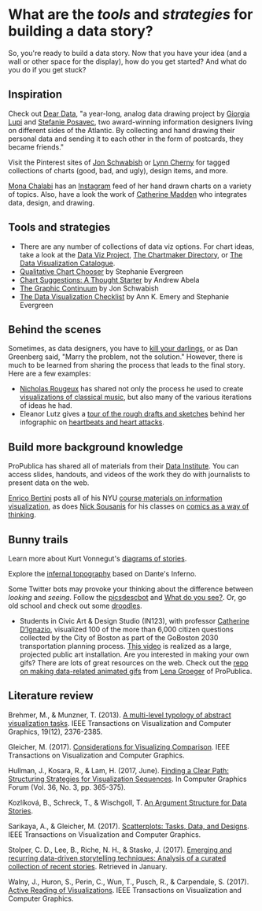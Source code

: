# What are the *tools* and *strategies* for building a data story? #

So, you're ready to build a data story. Now that you have your idea (and a wall or other space for the display), how do you get started? And what do you do if you get stuck?

## Inspiration ##
Check out [Dear Data](http://www.dear-data.com/theproject), "a year-long, analog data drawing project by [Giorgia Lupi](https://twitter.com/giorgialupi) and [Stefanie Posavec](https://twitter.com/stefpos), two award-winning information designers living on different sides of the Atlantic. By collecting and hand drawing their personal data and sending it to each other in the form of postcards, they became friends."

Visit the Pinterest sites of [Jon Schwabish](https://www.pinterest.com/jonschwabish/) or [Lynn Cherny](https://www.pinterest.com/arnicas/) for tagged collections of charts (good, bad, and ugly), design items, and more.

[Mona Chalabi](https://twitter.com/MonaChalabi) has an [Instagram](https://www.instagram.com/monachalabi/) feed of her hand drawn charts on a variety of topics. Also, have a look the work of [Catherine Madden](https://twitter.com/catmule) who integrates data, design, and drawing.

## Tools and strategies ##
* There are any number of collections of data viz options. For chart ideas, take a look at the [Data Viz Project](http://datavizproject.com), [The Chartmaker Directory](http://chartmaker.visualisingdata.com/), or [The Data Visualization Catalogue](http://www.datavizcatalogue.com/).
* [Qualitative Chart Chooser](http://stephanieevergreen.com/wp-content/uploads/2016/11/Qualitative-Chooser-2.0.pdf) by Stephanie Evergreen
* [Chart Suggestions: A Thought Starter](http://extremepresentation.typepad.com/files/choosing-a-good-chart-09.pdf) by Andrew Abela
* [The Graphic Continuum](https://policyviz.com/2014/09/09/graphic-continuum/) by Jon Schwabish
* [The Data Visualization Checklist](http://annkemery.com/wp-content/uploads/2016/10/DataVizChecklist_May2016.pdf) by Ann K. Emery and Stephanie Evergreen

## Behind the scenes ##
Sometimes, as data designers, you have to [kill your darlings](http://www.slate.com/blogs/browbeat/2013/10/18/_kill_your_darlings_writing_advice_what_writer_really_said_to_murder_your.html), or as Dan Greenberg said, "Marry the problem, not the solution." However, there is much to be learned from sharing the process that leads to the final story. Here are a few examples:
* [Nicholas Rougeux](https://twitter.com/rougeux) has shared not only the process he used to create [visualizations of classical music](https://www.c82.net/blog/?id=72), but also many of the various iterations of ideas he had. 
* Eleanor Lutz gives a [tour of the rough drafts and sketches](http://tabletopwhale.com/2016/10/20/rough-drafts-and-sketches.html) behind her infographic on [heartbeats and heart attacks](http://tabletopwhale.com/2016/10/19/heartbeats-and-heart-attacks.html).

## Build more background knowledge ##
ProPublica has shared all of materials from their [Data Institute](https://www.propublica.org/nerds/announcing-free-videos-and-training-materials-from-the-propublica-data-institute). You can access slides, handouts, and videos of the work they do with journalists to present data on the web.

[Enrico Bertini](https://twitter.com/FILWD) posts all of his NYU [course materials on information visualization](http://enrico.bertini.io/teaching/), as does [Nick Sousanis](https://twitter.com/Nsousanis) for his classes on [comics as a way of thinking](http://spinweaveandcut.com/comics-as-thinking-15/).

## Bunny trails ##
Learn more about Kurt Vonnegut's [diagrams of stories](https://www.washingtonpost.com/news/wonk/wp/2015/02/09/kurt-vonnegut-graphed-the-worlds-most-popular-stories/?utm_term=.7faeb0f90a4a).

Explore the [infernal topography](http://www.alpacaprojects.com/inferno/en/) based on Dante's Inferno. 

Some Twitter bots may provoke your thinking about the difference between *looking* and *seeing*. Follow the [picsdescbot](https://twitter.com/picdescbot) and [What do you see?](https://twitter.com/tinydotblot). Or, go old school and check out some [droodles](https://en.wikipedia.org/wiki/Droodles).

* Students in Civic Art & Design Studio (IN123), with professor [Catherine DʼIgnazio](http://www.kanarinka.com/), visualized 100 of the more than 6,000 citizen questions collected by the City of Boston as part of the GoBoston 2030 transportation planning process. [This video](https://www.youtube.com/watch?v=G3Q70ppWVSk) is realized as a large, projected public art installation. Are you interested in making your own gifs? There are lots of great resources on the web. Check out the [repo on making data-related animated gifs](https://github.com/lenagroeger/gifs) from [Lena Groeger](https://twitter.com/lenagroeger) of ProPublica.

## Literature review ##
Brehmer, M., & Munzner, T. (2013). [A multi-level typology of abstract visualization tasks](https://www.cs.ubc.ca/labs/imager/tr/2013/MultiLevelTaskTypology/brehmer_infovis13.pdf). IEEE Transactions on Visualization and Computer Graphics, 19(12), 2376-2385.

Gleicher, M. (2017). [Considerations for Visualizing Comparison](https://graphics.cs.wisc.edu/Papers/2018/Gle18/viscomp.pdf). IEEE Transactions on Visualization and Computer Graphics.

Hullman, J., Kosara, R., & Lam, H. (2017, June). [Finding a Clear Path: Structuring Strategies for Visualization Sequences](https://research.tableau.com/sites/default/files/Hullman-EuroVis-2017.pdf). In Computer Graphics Forum (Vol. 36, No. 3, pp. 365-375).

Kozlíková, B., Schreck, T., & Wischgoll, T. [An Argument Structure for Data Stories](https://research.tableau.com/sites/default/files/Kosara-EuroVis-2017.pdf).

Sarikaya, A., & Gleicher, M. (2017). [Scatterplots: Tasks, Data, and Designs](https://graphics.cs.wisc.edu/Papers/2018/SG18/scatterplots-preprint.pdf). IEEE Transactions on Visualization and Computer Graphics.

Stolper, C. D., Lee, B., Riche, N. H., & Stasko, J. (2017). [Emerging and recurring data-driven storytelling techniques: Analysis of a curated collection of recent stories](https://www.microsoft.com/en-us/research/wp-content/uploads/2016/04/MSR-TR-2016-14-Storytelling-Techniques.pdf). Retrieved in January.

Walny, J., Huron, S., Perin, C., Wun, T., Pusch, R., & Carpendale, S. (2017). [Active Reading of Visualizations](http://openaccess.city.ac.uk/18385/1/2018_VIS_activeReading.pdf). IEEE Transactions on Visualization and Computer Graphics.
